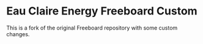 # Eau Claire Energy Freeboard Custom

This is a fork of the original Freeboard repository with some custom changes.
